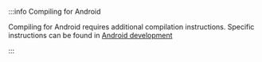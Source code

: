 :::info Compiling for Android

Compiling for Android requires additional compilation instructions.
Specific instructions can be found in [Android development](android_development.mdx)

:::